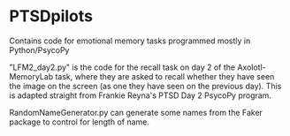 # PTSDpilots
Contains code for emotional memory tasks programmed mostly in Python/PsycoPy

"LFM2_day2.py" is the code for the recall task on day 2 of the Axolotl-MemoryLab task, where they are asked to recall whether they have seen the image on the screen (as one they have seen on the previous day). This is adapted straight from Frankie Reyna's PTSD Day 2 PsycoPy program.

RandomNameGenerator.py can generate some names from the Faker package to control for length of name.
